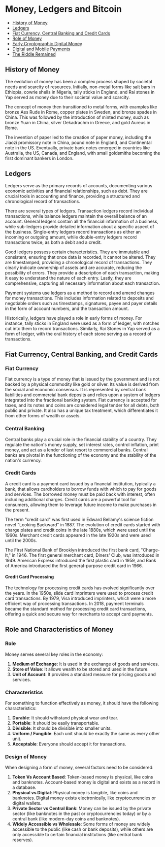 # Money, Ledgers and Bitcoin
- [History of Money](#history-of-money)
- [Ledgers](#ledgers)
- [Fiat Currency, Central Banking and Credit Cards](#fiat-currency-central-banking-and-credit-cards)
- [Role of Money](#role-of-money)
- [Early Cryptographic Digital Money](#early-cryptographic-digital-money)
- [Digital and Mobile Payments](#digital-and-mobile-payments)
- [The Riddle Remained](#the-riddle-remained)

## History of Money
The evolution of money has been a complex process shaped by societal needs and scarcity of resources. Initially, non-metal forms like salt bars in Ethiopia, cowrie shells in Nigeria, tally sticks in England, and Rai stones in Yap served as money due to their societal value and scarcity.

The concept of money then transitioned to metal forms, with examples like bronze Aes Rude in Rome, copper plates in Sweden, and bronze spades in China. This was followed by the introduction of minted money, such as bronze Yuan in China, silver Dekadrachm in Greece, and gold Aureus in Rome.

The invention of paper led to the creation of paper money, including the Jiaozi promissory note in China, pound note in England, and Continental note in the US. Eventually, private bank notes emerged in countries like Australia, the US, Canada, and England, with small goldsmiths becoming the first dominant bankers in London.
<!-- 
A question that arises from this history is whether money originated from the practice of barter or from the concept of ledgers and credit.

A ledger is basically a way to record economic activity or social relationships or financial relationships. -->

## Ledgers
Ledgers serve as the primary records of accounts, documenting various economic activities and financial relationships, such as debt. They are crucial tools in accounting and finance, providing a structured and chronological record of transactions.

There are several types of ledgers. Transaction ledgers record individual transactions, while balance ledgers maintain the overall balance of an account. General ledgers contain all the financial information of a business, while sub-ledgers provide detailed information about a specific aspect of the business. Single-entry ledgers record transactions as either an incoming or outgoing amount, while double-entry ledgers record transactions twice, as both a debit and a credit.

Good ledgers possess certain characteristics. They are immutable and consistent, ensuring that once data is recorded, it cannot be altered. They are timestamped, providing a chronological record of transactions. They clearly indicate ownership of assets and are accurate, reducing the possibility of errors. They provide a description of each transaction, making it easy to understand the nature of each entry. Lastly, they are comprehensive, capturing all necessary information about each transaction.

Payment systems use ledgers as a method to record and amend changes for money transactions. This includes information related to deposits and negotiable orders such as timestamps, signatures, payee and payer details in the form of account numbers, and the transaction amount.

Historically, ledgers have played a role in early forms of money. For instance, tally sticks in England were used as a form of ledger, with notches cut into them to record transactions. Similarly, Rai Stones in Yap served as a form of ledger, with the oral history of each stone serving as a record of transactions.

## Fiat Currency, Central Banking, and Credit Cards

### Fiat Currency
Fiat currency is a type of money that is issued by the government and is not backed by a physical commodity like gold or silver. Its value is derived from the social and economic consensus. It is represented by central bank liabilities and commercial bank deposits and relies upon a system of ledgers integrated into the fractional banking system. Fiat currency is accepted for taxes, and its notes and coins are considered legal tender for all debts, both public and private. It also has a unique tax treatment, which differentiates it from other forms of wealth or assets.

### Central Banking
Central banks play a crucial role in the financial stability of a country. They regulate the nation's money supply, set interest rates, control inflation, print money, and act as a lender of last resort to commercial banks. Central banks are pivotal in the functioning of the economy and the stability of the nation's currency.

### Credit Cards
A credit card is a payment card issued by a financial institution, typically a bank, that allows cardholders to borrow funds with which to pay for goods and services. The borrowed money must be paid back with interest, often including additional charges. Credit cards are a powerful tool for consumers, allowing them to leverage future income to make purchases in the present.

The term "credit card" was first used in Edward Bellamy's science fiction novel "Looking Backward" in 1887. The evolution of credit cards started with charge plates and credit coins in the late 1880s, which were used until the 1960s. Merchant credit cards appeared in the late 1920s and were used until the 2000s.

The First National Bank of Brooklyn introduced the first bank card, "Charge-It," in 1946. The first general merchant card, Diners' Club, was introduced in 1949. American Express introduced the first plastic card in 1959, and Bank of America introduced the first general-purpose credit card in 1966.
#### Credit Card Processing
The technology for processing credit cards has evolved significantly over the years. In the 1950s, slide card imprinters were used to process credit card transactions. By 1979, Visa introduced imprinters, which were a more efficient way of processing transactions. In 2018, payment terminals became the standard method for processing credit card transactions, offering a quick and secure way for merchants to accept card payments.

## Role and Characteristics of Money 

### Role 
Money serves several key roles in the economy:

1. **Medium of Exchange**: It is used in the exchange of goods and services.
2. **Store of Value**: It allows wealth to be stored and used in the future.
3. **Unit of Account**: It provides a standard measure for pricing goods and services.

### Characteristics
For something to function effectively as money, it should have the following characteristics:

1. **Durable**: It should withstand physical wear and tear.
2. **Portable**: It should be easily transportable.
3. **Divisible**: It should be divisible into smaller units.
4. **Uniform / Fungible**: Each unit should be exactly the same as every other unit.
5. **Acceptable**: Everyone should accept it for transactions.

### Design of Money 
When designing a form of money, several factors need to be considered:

1. **Token Vs Account Based**: Token-based money is physical, like coins and banknotes. Account-based money is digital and exists as a record in a database.
2. **Physical vs Digital**: Physical money is tangible, like coins and banknotes. Digital money exists electronically, like cryptocurrencies or digital wallets.
3. **Private Sector vs Central Bank**: Money can be issued by the private sector (like banknotes in the past or cryptocurrencies today) or by a central bank (like modern-day coins and banknotes).
4. **Widely Accessible vs Wholesale**: Some forms of money are widely accessible to the public (like cash or bank deposits), while others are only accessible to certain financial institutions (like central bank reserves).